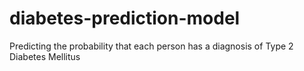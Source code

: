 # diabetes-prediction-model
Predicting the probability that each person has a diagnosis of Type 2 Diabetes Mellitus
